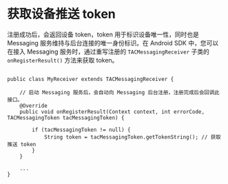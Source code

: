 # 获取设备推送 token


注册成功后，会返回设备 token，token 用于标识设备唯一性，同时也是 Messaging 服务维持与后台连接的唯一身份标识。在 Android SDK 中，您可以在接入 Messaging 服务时，通过重写注册的 `TACMessagingReceiver` 子类的 `onRegisterResult()` 方法来获取 token。

```

public class MyReceiver extends TACMessagingReceiver {

    // 启动 Messaging 服务后，会自动向 Messaging 后台注册，注册完成后会回调此接口。
    @Override
    public void onRegisterResult(Context context, int errorCode, TACMessagingToken tacMessagingToken) {

        if (tacMessagingToken != null) {
            String token = tacMessagingToken.getTokenString(); // 获取推送 token
        }
    }
    
    ...
}


```


